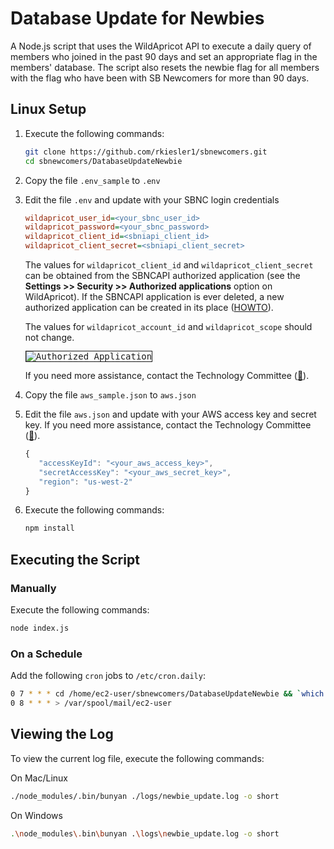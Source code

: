 # Database Update for Newbies
A Node.js script that uses the WildApricot API to execute a daily query of members who joined in the past 90 days and set an appropriate flag in the members' database. The script also resets the newbie flag for all members with the flag who have been with SB Newcomers for more than 90 days.

## Linux Setup

1. Execute the following commands:
   ```bash
   git clone https://github.com/rkiesler1/sbnewcomers.git
   cd sbnewcomers/DatabaseUpdateNewbie
   ```

2. Copy the file `.env_sample` to `.env`

3. Edit the file `.env` and update with your SBNC login credentials
   ```ini
   wildapricot_user_id=<your_sbnc_user_id>
   wildapricot_password=<your_sbnc_password>
   wildapricot_client_id=<sbniapi_client_id>
   wildapricot_client_secret=<sbniapi_client_secret>
   ```

   The values for `wildapricot_client_id` and `wildapricot_client_secret` can be obtained from the SBNCAPI authorized application (see the **Settings >> Security >> Authorized applications** option on WildApricot). If the SBNCAPI application is ever deleted, a new authorized application can be created in its place ([HOWTO](https://gethelp.wildapricot.com/en/articles/180-authorizing-external-applications)).

   The values for `wildapricot_account_id` and `wildapricot_scope` should not change.

   <kbd style="border: 1px solid; width: 600px;">![Authorized Application](/../screenshots/application.png?raw=true "Authorized Application")</kbd>

   If you need more assistance, contact the Technology Committee ([:email:](mailto:technology@sbnewcomers.org)).

4. Copy the file `aws_sample.json` to `aws.json`

5. Edit the file `aws.json` and update with your AWS access key and secret key. If you need more assistance, contact the Technology Committee ([:email:](mailto:technology@sbnewcomers.org)).
   ```javascript
   {
      "accessKeyId": "<your_aws_access_key>",
      "secretAccessKey": "<your_aws_secret_key>",
      "region": "us-west-2"
   }
   ```

6. Execute the following commands:
   ```bash
   npm install
   ```

## Executing the Script

### Manually

Execute the following commands:
```bash
node index.js
```

### On a Schedule

Add the following `cron` jobs to `/etc/cron.daily`:
```bash
0 7 * * * cd /home/ec2-user/sbnewcomers/DatabaseUpdateNewbie && `which node` /home/ec2-user/sbnewcomers/DatabaseUpdateNewbie/index.js
0 8 * * * > /var/spool/mail/ec2-user
```

## Viewing the Log

To view the current log file, execute the following commands:

On Mac/Linux

```bash
./node_modules/.bin/bunyan ./logs/newbie_update.log -o short
```

On Windows

```bash
.\node_modules\.bin\bunyan .\logs\newbie_update.log -o short
```